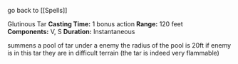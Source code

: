 go back to [[Spells]]

Glutinous Tar
	**Casting Time:** 1 bonus action
	**Range:** 120 feet
	**Components:** V, S
	**Duration:** Instantaneous

summens a pool of tar under a enemy the radius of the pool is 20ft
if enemy is in this tar they are in difficult terrain
(the tar is indeed very flammable)